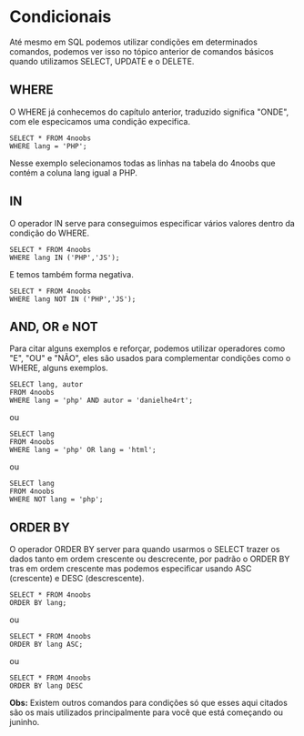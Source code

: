 # **Condicionais**

Até mesmo em SQL podemos utilizar condições em determinados comandos, podemos ver isso no tópico anterior de comandos básicos quando utilizamos SELECT, UPDATE e o DELETE.

## **WHERE**

O WHERE já conhecemos do capítulo anterior, traduzido significa "ONDE", com ele especicamos uma condição expecifica.

```
SELECT * FROM 4noobs 
WHERE lang = 'PHP';
```

Nesse exemplo selecionamos todas as linhas na tabela do 4noobs que contém a coluna lang igual a PHP.

## **IN**

O operador IN serve para conseguimos especificar vários valores dentro da condição do WHERE.

```
SELECT * FROM 4noobs
WHERE lang IN ('PHP','JS');
```

E temos também forma negativa.

```
SELECT * FROM 4noobs
WHERE lang NOT IN ('PHP','JS');
```

## **AND, OR e NOT**

Para citar alguns exemplos e reforçar, podemos utilizar operadores como "E", "OU" e "NÃO", eles são usados para complementar condições como o WHERE, alguns exemplos.

```
SELECT lang, autor
FROM 4noobs
WHERE lang = 'php' AND autor = 'danielhe4rt';
```

ou

```
SELECT lang
FROM 4noobs
WHERE lang = 'php' OR lang = 'html';
```

ou

```
SELECT lang
FROM 4noobs
WHERE NOT lang = 'php';
```

## **ORDER BY**

O operador ORDER BY server para quando usarmos o SELECT trazer os dados tanto em ordem crescente ou descrecente, por padrão o ORDER BY tras em ordem crescente mas podemos especificar usando ASC (crescente) e DESC (descrescente).

```
SELECT * FROM 4noobs
ORDER BY lang;
```

ou

```
SELECT * FROM 4noobs
ORDER BY lang ASC;
```

ou

```
SELECT * FROM 4noobs
ORDER BY lang DESC
```

**Obs:** Existem outros comandos para condições só que esses aqui citados são os mais utilizados principalmente para você que está começando ou juninho.

